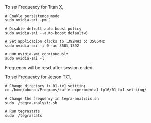 To set Frequency for Titan X,

```
# Enable persistence mode
sudo nvidia-smi -pm 1

# Disable default auto boost policy
sudo nvidia-smi --auto-boost-default=0

# Set application clocks to 1392MHz to 3505MHz
sudo nvidia-smi -i 0 -ac 3505,1392

# Run nvidia-smi continuously
sudo nvidia-smi -l 
```
Frequency will be reset after session ended.

To set Frequency for Jetson TX1,

```
# Change directory to 01-tx1-settting
cd /home/ubuntu/Programs/caffe-experimental-fp16/01-tx1-settting/

# Change the frequency in tegra-analysis.sh
sudo ./tegra-analysis.sh

# Run tegrastats
sudo ./tegrastats
```
